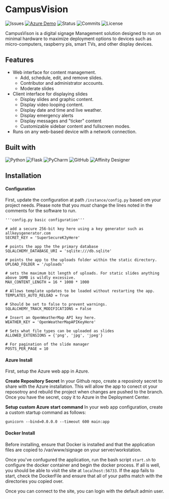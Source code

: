 # CampusVision
![Issues](https://badgen.net/badge/Status/Work-in-Progress/red)
[![Azure Demo](https://github.com/JohnsonLM/CampusVision/actions/workflows/main_campusvisionapp.yml/badge.svg?branch=main)](https://github.com/JohnsonLM/CampusVision/actions/workflows/main_campusvisionapp.yml)
![Status](https://badgen.net/github/open-issues/JohnsonLM/CampusVision)
![Commits](https://badgen.net/github/commits/JohnsonLM/CampusVision/main)
![License](https://badgen.net/badge/license/GPL/blue)

CampusVison is a digital signage Management solution designed to run on minimal hardware to maximize deployment options to devices such as micro-computers, raspberry pis, smart TVs, and other display devices.

## Features
- Web interface for content management.
    - Add, schedule, edit, and remove slides.
    -  Contributor and administrator accounts.
    - Moderate slides
- Client interface for displaying slides
    - Display slides and graphic content.
    - Display video  looping content.
    - Display date and time and live weather.
    - Display emergency alerts
    - Display messages and "ticker" content
    - Customizable sidebar content and fullscreen modes.
- Runs on any web-based device with a network connection.

## Built with
![Python](https://img.shields.io/badge/python-3670A0?style=for-the-badge&logo=python&logoColor=ffdd54)
![Flask](https://img.shields.io/badge/flask-%23000.svg?style=for-the-badge&logo=flask&logoColor=white)
![PyCharm](https://img.shields.io/badge/pycharm-143?style=for-the-badge&logo=pycharm&logoColor=black&color=black&labelColor=green)
![GitHub](https://img.shields.io/badge/github-%23121011.svg?style=for-the-badge&logo=github&logoColor=white)
![Affinity Designer](https://img.shields.io/badge/affinity%20designer-%231B72BE.svg?style=for-the-badge&logo=affinity-designer&logoColor=white)

## Installation

#### Configuration

First, update the configuration at path `/instance/config.py` based om your project needs. Please note that you *must* change the lines noted in the comments for the software to run.

```
'''config.py basic configuration'''

# add a secure 256-bit key here using a key generator such as allkeysgenerator.com
SECRET_KEY = 'SuperSecureK3yHere'

# points the app the the primary database
SQLALCHEMY_DATABASE_URI = 'sqlite:///db.sqlite'

# points the app to the uploads folder within the static directory.
UPLOAD_FOLDER = '/uploads'

# sets the maximum bit length of uploads. For static slides anything above 16MB is wildly excessive. 
MAX_CONTENT_LENGTH = 16 * 1000 * 1000

# Allows template updates to be loaded without restarting the app.
TEMPLATES_AUTO_RELOAD = True

# Should be set to false to prevent warnings.
SQLALCHEMY_TRACK_MODIFICATIONS = False

# Insert an OpenWeatherMap API key here.
WEATHER_KEY = 'OpenWeatherMapAPIKeyHere'

# Sets what file types can be uploaded as slides
ALLOWED_EXTENSIONS = {'png', 'jpg', 'jpeg'}

# For pagination of the slide manager
POSTS_PER_PAGE = 10
```
#### Azure Install
First, setup the Azure web app in Azure.

**Create Repository Secret**
In your Github repo, create a reposiroty secret to share with the Azure installation. This will allow the app to conect ot your reposotroy and rebuild the project when changes are pushed to the branch. Once you have the secret, copy it to Azure in the Deployment Center.

**Setup custom Azure start command**
In your web app configuration, create a custom startup command as follows: 

`gunicorn --bind=0.0.0.0 --timeout 600 main:app`

#### Docker Install
Before installing, ensure that Docker is installed and that the application files are copied to /var/www/signage on your server/workstation.

Once you've confugured the application, run the bash script `start.sh` to configure the docker container and begin the docker process. If all is well, you should be able to visit the site at `localhost:56733`. If the app fails to start, check the DockerFile and ensure that all of your paths match with the directories you copied over.

Once you can connect to the site, you can login with the default admin user.
